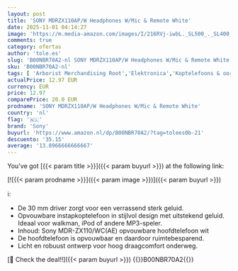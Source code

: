 ```yaml
---
layout: post
title: 'SONY MDRZX110AP/W Headphones W/Mic & Remote White'
date: 2025-11-01 04:14:27
image: 'https://m.media-amazon.com/images/I/216RVj-iwbL._SL500_._SL400_.jpg'
comments: true
category: ofertas
author: 'tole.es'
slug: 'B00NBR70A2-nl SONY MDRZX110AP/W Headphones W/Mic & Remote White'
sku: 'B00NBR70A2-nl'
tags: [ 'Arborist Merchandising Root','Elektronica','Koptelefoons & oordopjes','Koptelefoons, oordopjes & accessoires','Meest geliefd','Most_Loved_Small_1','Over-ear-koptelefoons','Self Service','Special Features Stores','Topkeuzes in accessoires','be0c145d-645e-47ab-b638-53e8112e3d67_0','be0c145d-645e-47ab-b638-53e8112e3d67_9601','sony','🇳🇱', ]
actualPrice: 12.97 EUR
currency: EUR
price: 12.97
comparePrice: 20.0 EUR
prodname: 'SONY MDRZX110AP/W Headphones W/Mic & Remote White'
country: 'nl'
flag: '🇳🇱'
brand: 'Sony'
buyurl: 'https://www.amazon.nl/dp/B00NBR70A2/?tag=tolees0b-21'
descuento: '35.15'
average: '13.8966666666667'
---
```


You've got [{{< param title >}}]({{< param buyurl >}}) at the following link:

[![{{< param prodname >}}]({{< param image >}})]({{< param buyurl >}})

ℹ️:

- De 30 mm driver zorgt voor een verrassend sterk geluid.
- Opvouwbare instapkoptelefoon in stijlvol design met uitstekend geluid. Ideaal voor walkman, iPod of andere MP3-speler.
- Inhoud: Sony MDR-ZX110/WC(AE) opvouwbare hoofdtelefoon wit
- De hoofdtelefoon is opvouwbaar en daardoor ruimtebesparend.
- Licht en robuust ontwerp voor hoog draagcomfort onderweg.

[🛒 Check the deal!!]({{< param buyurl >}})
{{<world>}}B00NBR70A2{{</world>}}
